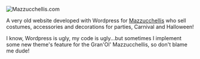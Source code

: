 ![Mazzucchellis.com](http://mazzucchellis.com/wordpress/wp-content/themes/mazzucchellis/img/logo.png)

A very old website developed with Wordpress for [Mazzucchellis](http:www.mazzucchellis.com)
who sell costumes, accessories and decorations for parties, Carnival and Halloween!

I know, Wordpress is ugly, my code is ugly...but sometimes I implement some new theme's feature for the Gran'Ol' Mazzucchellis,
so don't blame me dude!

